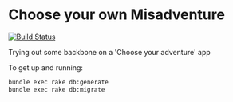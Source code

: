 # Choose your own Misadventure

[![Build Status](https://secure.travis-ci.org/gregmalcolm/choose-your-own-misadventure.png?branch=master)](http://travis-ci.org/gregmalcolm/choose-your-own-misadventure)

Trying out some backbone on a 'Choose your adventure' app

To get up and running:

``` sh
bundle exec rake db:generate
bundle exec rake db:migrate
```
